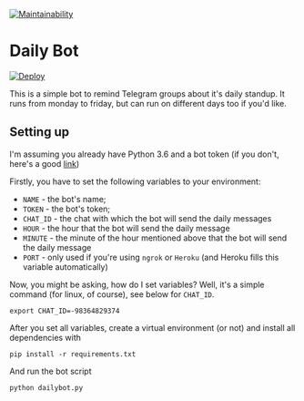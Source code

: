 [![Maintainability](https://api.codeclimate.com/v1/badges/2f38b21c193d33baed6d/maintainability)](https://codeclimate.com/github/sapumar/dailybot/maintainability)

# Daily Bot

[![Deploy](https://www.herokucdn.com/deploy/button.svg)](https://heroku.com/deploy)


This is a simple bot to remind Telegram groups about it's daily standup. It runs
from monday to friday, but can run on different days too if you'd like.

## Setting up

I'm assuming you already have Python 3.6 and a bot token 
(if you don't, here's a good [link](https://www.siteguarding.com/en/how-to-get-telegram-bot-api-token))

Firstly, you have to set the following variables to your environment: 
- `NAME` - the bot's name;
- `TOKEN` - the bot's token;
- `CHAT_ID` - the chat with which the bot will send the daily messages
- `HOUR` - the hour that the bot will send the daily message
- `MINUTE` - the minute of the hour mentioned above that the bot will send the daily message
- `PORT` - only used if you're using `ngrok` or `Heroku` (and Heroku fills this variable automatically) 

Now, you might be asking, how do I set variables? Well, it's a simple command (for linux, of course),
see below for `CHAT_ID`.

```commandline
export CHAT_ID=-98364829374
```

After you set all variables, create a virtual environment (or not) and install all dependencies with

```commandline
pip install -r requirements.txt
```

And run the bot script

```commandline
python dailybot.py
```
